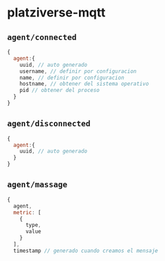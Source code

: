 # platziverse-mqtt



## `agent/connected` 

```js
{
  agent:{
    uuid, // auto generado
    username, // definir por configuracion
    name, // definir por configuracion
    hostname, // obtener del sistema operativo
    pid // obtener del proceso
  }
}
```


## `agent/disconnected`
```js
{
  agent:{
    uuid, // auto generado
  }
}
```

## `agent/massage`

```js
{
  agent,
  metric: [
    {
      type,
      value
    }
  ],
  timestamp // generado cuando creamos el mensaje
```
